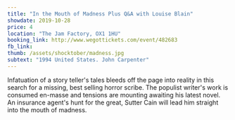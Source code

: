 ```yaml
---
title: "In the Mouth of Madness Plus Q&A with Louise Blain"
showdate: 2019-10-28
price: 4
location: "The Jam Factory, OX1 1HU"
booking_link: http://www.wegottickets.com/event/482683
fb_link:
thumb: /assets/shocktober/madness.jpg
subtext: "1994 United States. John Carpenter"
---
```


Infatuation of a story teller's tales bleeds off the page into reality in this search for a missing, best selling horror scribe. The populist writer's work is consumed en-masse and tensions are mounting awaiting his latest novel. An insurance agent's hunt for the great, Sutter Cain will lead him straight into the mouth of madness.
